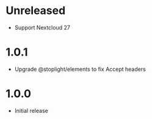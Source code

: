 # Unreleased
- Support Nextcloud 27

# 1.0.1
- Upgrade @stoplight/elements to fix Accept headers

# 1.0.0
- Initial release
